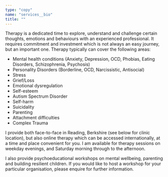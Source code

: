 ```yaml
---
type: "copy"
name: "services__bio"
title: ""
---
```


Therapy is a dedicated time to explore, understand and challenge certain thoughts, emotions and behaviours with an experienced professional. It requires commitment and investment which is not always an easy journey, but an important one. Therapy typically can cover the following areas:

- Mental health conditions (Anxiety, Depression, OCD, Phobias, Eating Disorders, Schizophrenia, Psychosis)
- Personality Disorders (Borderline, OCD, Narcissistic, Antisocial)
- Stress
- Grief/Loss
- Emotional dysregulation
- Self-esteem
- Autism Spectrum Disorder
- Self-harm
- Suicidality
- Parenting
- Attachment difficulties
- Complex Trauma

I provide both face-to-face in Reading, Berkshire (see below for clinic location), but also online therapy which can be accessed internationally, at a time and place convenient for you. I am available for therapy sessions on weekday evenings, and Saturday morning through to the afternoon.

I also provide psychoeducational workshops on mental wellbeing, parenting and building resilient children. If you would like to host a workshop for your particular organisation, please enquire for further information.
